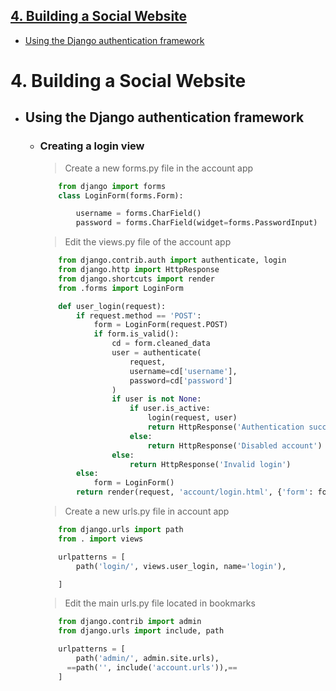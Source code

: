 [4. Building a Social Website](#4-building-a-social-website)
---

- [Using the Django authentication framework](#using-the-django-authentication-framework)


# 4. Building a Social Website
- ## Using the Django authentication framework
    - ### Creating a login view
        > Create a new forms.py file in the account app
        ```python
            from django import forms  
            class LoginForm(forms.Form):

                username = forms.CharField()
                password = forms.CharField(widget=forms.PasswordInput)
        ```
        > Edit the views.py file of the account app
        ```python
            from django.contrib.auth import authenticate, login
            from django.http import HttpResponse
            from django.shortcuts import render
            from .forms import LoginForm

            def user_login(request):
                if request.method == 'POST':
                    form = LoginForm(request.POST)
                    if form.is_valid():
                        cd = form.cleaned_data
                        user = authenticate(
                            request,
                            username=cd['username'],
                            password=cd['password']
                        )
                        if user is not None:
                            if user.is_active:
                                login(request, user)
                                return HttpResponse('Authentication successfully')
                            else:
                                return HttpResponse('Disabled account')
                        else:
                            return HttpResponse('Invalid login')
                else:
                    form = LoginForm()
                return render(request, 'account/login.html', {'form': form})
        ```
        > Create a new urls.py file in account app
        ```python
            from django.urls import path
            from . import views

            urlpatterns = [
                path('login/', views.user_login, name='login'),

            ]
        ```
        > Edit the main urls.py file located in bookmarks
        ```python
            from django.contrib import admin
            from django.urls import include, path

            urlpatterns = [
                path('admin/', admin.site.urls),
              ==path('', include('account.urls')),==
            ]